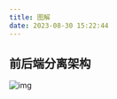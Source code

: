 ```yaml
---
title: 图解
date: 2023-08-30 15:22:44
---
```




## 前后端分离架构

![img](https://cdn.nlark.com/yuque/0/2022/jpeg/27341167/1649605488573-e1dc2365-a3ab-426e-adc5-a53781d110dc.jpeg)

